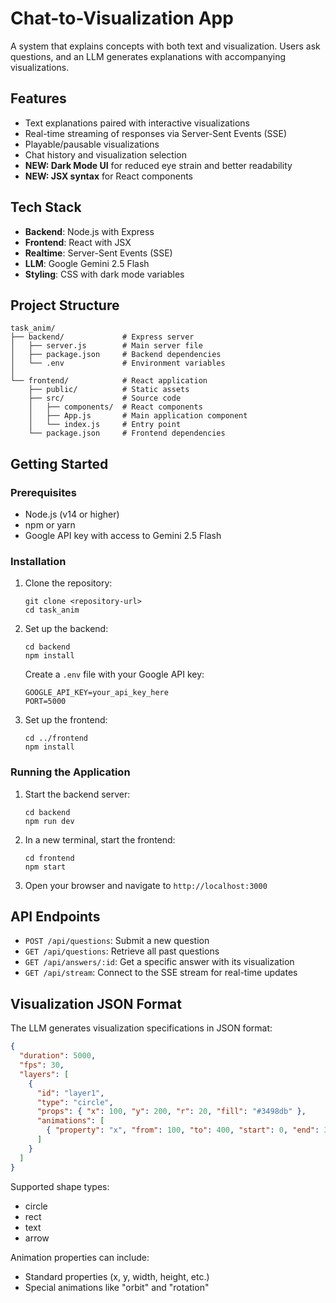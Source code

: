 # Chat-to-Visualization App

A system that explains concepts with both text and visualization. Users ask questions, and an LLM generates explanations with accompanying visualizations.

## Features

- Text explanations paired with interactive visualizations
- Real-time streaming of responses via Server-Sent Events (SSE)
- Playable/pausable visualizations
- Chat history and visualization selection
- **NEW: Dark Mode UI** for reduced eye strain and better readability
- **NEW: JSX syntax** for React components

## Tech Stack

- **Backend**: Node.js with Express
- **Frontend**: React with JSX
- **Realtime**: Server-Sent Events (SSE)
- **LLM**: Google Gemini 2.5 Flash
- **Styling**: CSS with dark mode variables

## Project Structure

```
task_anim/
├── backend/             # Express server
│   ├── server.js        # Main server file
│   ├── package.json     # Backend dependencies
│   └── .env             # Environment variables
│
└── frontend/            # React application
    ├── public/          # Static assets
    ├── src/             # Source code
    │   ├── components/  # React components
    │   ├── App.js       # Main application component
    │   └── index.js     # Entry point
    └── package.json     # Frontend dependencies
```

## Getting Started

### Prerequisites

- Node.js (v14 or higher)
- npm or yarn
- Google API key with access to Gemini 2.5 Flash

### Installation

1. Clone the repository:
   ```
   git clone <repository-url>
   cd task_anim
   ```

2. Set up the backend:
   ```
   cd backend
   npm install
   ```
   
   Create a `.env` file with your Google API key:
   ```
   GOOGLE_API_KEY=your_api_key_here
   PORT=5000
   ```

3. Set up the frontend:
   ```
   cd ../frontend
   npm install
   ```

### Running the Application

1. Start the backend server:
   ```
   cd backend
   npm run dev
   ```

2. In a new terminal, start the frontend:
   ```
   cd frontend
   npm start
   ```

3. Open your browser and navigate to `http://localhost:3000`

## API Endpoints

- `POST /api/questions`: Submit a new question
- `GET /api/questions`: Retrieve all past questions
- `GET /api/answers/:id`: Get a specific answer with its visualization
- `GET /api/stream`: Connect to the SSE stream for real-time updates

## Visualization JSON Format

The LLM generates visualization specifications in JSON format:

```json
{
  "duration": 5000,
  "fps": 30,
  "layers": [
    {
      "id": "layer1",
      "type": "circle",
      "props": { "x": 100, "y": 200, "r": 20, "fill": "#3498db" },
      "animations": [
        { "property": "x", "from": 100, "to": 400, "start": 0, "end": 3000 }
      ]
    }
  ]
}
```

Supported shape types:
- circle
- rect
- text
- arrow

Animation properties can include:
- Standard properties (x, y, width, height, etc.)
- Special animations like "orbit" and "rotation"
